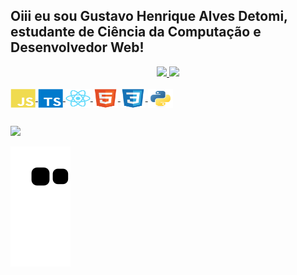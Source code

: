## Oiii eu sou Gustavo Henrique Alves Detomi, estudante de Ciência da Computação e Desenvolvedor Web!
<div align="center">
  <a href="https://github.com/gudetomi">
  <img height="180em" src="https://github-readme-stats.vercel.app/api?username=gudetomi&show_icons=true&theme=dracula&include_all_commits=true&count_private=true"/>
  <img height="180em" src="https://github-readme-stats.vercel.app/api/top-langs/?username=gudetomi&layout=compact&langs_count=7&theme=dracula"/>
</div>
<div style="display: inline_block"><br>
  <img align="center" alt="Gude-Js" height="30" width="40" src="https://raw.githubusercontent.com/devicons/devicon/master/icons/javascript/javascript-plain.svg" style="max-width: 100%;">
  <img align="center" alt="Gude-Ts" height="30" width=40" src="https://raw.githubusercontent.com/devicons/devicon/master/icons/typescript/typescript-plain.svg" style="max-width: 100%;">
  <img align="center" alt="Gude-React" height="30" width="40" src="https://raw.githubusercontent.com/devicons/devicon/master/icons/react/react-original.svg" style="max-width: 100%;">
  <img align="center" alt="Gude-HTML" height="30" width="40" src="https://raw.githubusercontent.com/devicons/devicon/master/icons/html5/html5-original.svg">
  <img align="center" alt="Gude-CSS" height="30" width="40" src="https://raw.githubusercontent.com/devicons/devicon/master/icons/css3/css3-original.svg">
  <img align="center" alt="Gude-Python" height="30" width="40" src="https://raw.githubusercontent.com/devicons/devicon/master/icons/python/python-original.svg" style="max-width: 100%;">
</div>
  
  ##
 
<div> 
  <a href = "mailto:gustavodetomi@gmail.com"><img src="https://img.shields.io/badge/-Gmail-%23333?style=for-the-badge&logo=gmail&logoColor=white" target="_blank"></a>
  <a href="[https://www.linkedin.com/in/gustavohenriquealvesdetomi/]" target="_blank"></a> 
 
  ![Snake animation](https://github.com/gudetomi/gudetomi/blob/output/github-contribution-grid-snake.svg)
 
</div>
